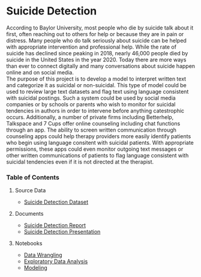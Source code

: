 # Suicide Detection
According to Baylor University, most people who die by suicide talk about it first, often reaching out to others for help or because they are in pain or distress.  Many people who do talk seriously about suicide can be helped with appropriate intervention and professional help.
While the rate of suicide has declined since peaking in 2018, nearly 46,000 people died by suicide in the United States in the year 2020.  Today there are more ways than ever to connect digitally and many conversations about suicide happen online and on social media.  
The purpose of this project is to develop a model to interpret written text and categorize it as suicidal or non-suicidal.  This type of model could be used to review large text datasets and flag text using language consistent with suicidal postings.  Such a system could be used by social media companies or by schools or parents who wish to monitor for suicidal tendencies in authors in order to intervene before anything catestrophic occurs.  Additionally, a number of private firms including Betterhelp, Talkspace and 7 Cups offer online counseling including chat functions through an app.  The  ability to screen written communication through counseling apps could help therapy providers more easily identify patients who begin using language consitent with suicidal patients.  With appropriate permissions, these apps could even monitor outgoing text messages or other written communications of patients to flag language consistent with suicidal tendencies even if it is not directed at the therapist.


### Table of Contents
1. Source Data  
   * [Suicide Detection Dataset](https://www.kaggle.com/code/nouranmuhammad/suicide-detection-using-reddit-data/data?select=Suicide_Detection.csv)

2. Documents
   * [Suicide Detection Report](https://github.com/andrewseal/Suicide_Detection/blob/45c9e4cfe4b3206c186c08bd01eb943bdb6aa3da/Suicide_Detection_Report.pdf)
   * [Suicide Detection Presentation](https://github.com/andrewseal/Suicide_Detection/blob/45c9e4cfe4b3206c186c08bd01eb943bdb6aa3da/Suicide_Detection_Presentation.pdf)

3. Notebooks
   * [Data Wrangling](https://github.com/andrewseal/Suicide_Detection/blob/45c9e4cfe4b3206c186c08bd01eb943bdb6aa3da/notebooks/Data_Wrangling.ipynb)
   * [Exploratory Data Analysis](https://github.com/andrewseal/Suicide_Detection/blob/45c9e4cfe4b3206c186c08bd01eb943bdb6aa3da/notebooks/EDA.ipynb)
   * [Modeling](https://github.com/andrewseal/Suicide_Detection/blob/45c9e4cfe4b3206c186c08bd01eb943bdb6aa3da/notebooks/Modeling.ipynb)
